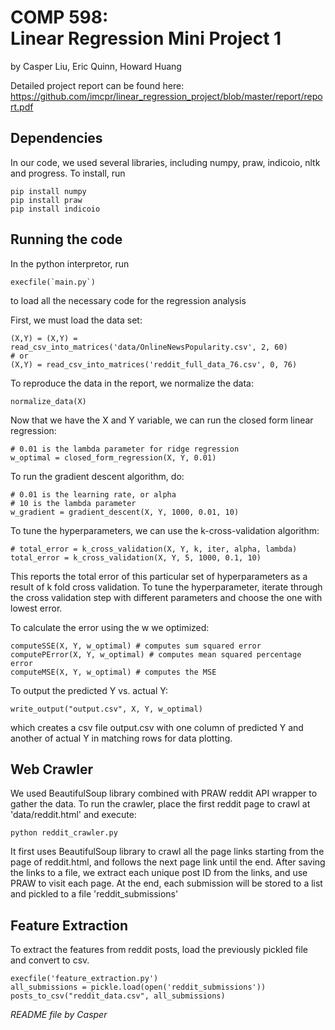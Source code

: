 # COMP 598:<br/>Linear Regression Mini Project 1
by Casper Liu, Eric Quinn, Howard Huang

Detailed project report can be found here: https://github.com/imcpr/linear_regression_project/blob/master/report/report.pdf

## Dependencies
In our code, we used several libraries, including numpy, praw, indicoio, nltk and progress.
To install, run
```
pip install numpy
pip install praw
pip install indicoio
```

## Running the code
In the python interpretor, run
```
execfile(`main.py`)
```
to load all the necessary code for the regression analysis

First, we must load the data set:
```
(X,Y) = (X,Y) = read_csv_into_matrices('data/OnlineNewsPopularity.csv', 2, 60)
# or 
(X,Y) = read_csv_into_matrices('reddit_full_data_76.csv', 0, 76)
```

To reproduce the data in the report, we normalize the data:
```
normalize_data(X)
```

Now that we have the X and Y variable, we can run the closed form linear regression:
```
# 0.01 is the lambda parameter for ridge regression
w_optimal = closed_form_regression(X, Y, 0.01)
```

To run the gradient descent algorithm, do:
```
# 0.01 is the learning rate, or alpha
# 10 is the lambda parameter
w_gradient = gradient_descent(X, Y, 1000, 0.01, 10)
```

To tune the hyperparameters, we can use the k-cross-validation algorithm:
```
# total_error = k_cross_validation(X, Y, k, iter, alpha, lambda)
total_error = k_cross_validation(X, Y, 5, 1000, 0.1, 10)
```
This reports the total error of this particular set of hyperparameters as a result of k fold cross validation.
To tune the hyperparameter, iterate through the cross validation step with different parameters and choose the one with lowest error.

To calculate the error using the w we optimized:
```
computeSSE(X, Y, w_optimal) # computes sum squared error
computePError(X, Y, w_optimal) # computes mean squared percentage error 
computeMSE(X, Y, w_optimal) # computes the MSE
```

To output the predicted Y vs. actual Y:
```
write_output("output.csv", X, Y, w_optimal)
```
which creates a csv file output.csv with one column of predicted Y and another of actual Y in matching rows for data plotting.


## Web Crawler
We used BeautifulSoup library combined with PRAW reddit API wrapper to gather the data.
To run the crawler, place the first reddit page to crawl at 'data/reddit.html'
and execute:
```
python reddit_crawler.py
```
It first uses BeautifulSoup library to crawl all the page links starting from the page of reddit.html, 
and follows the next page link until the end.
After saving the links to a file, we extract each unique post ID from the links, and use PRAW to visit each page.
At the end, each submission will be stored to a list and pickled to a file 'reddit_submissions'

## Feature Extraction

To extract the features from reddit posts, load the previously pickled file and convert to csv.
```
execfile('feature_extraction.py')
all_submissions = pickle.load(open('reddit_submissions'))
posts_to_csv("reddit_data.csv", all_submissions)
```


*README file by Casper*